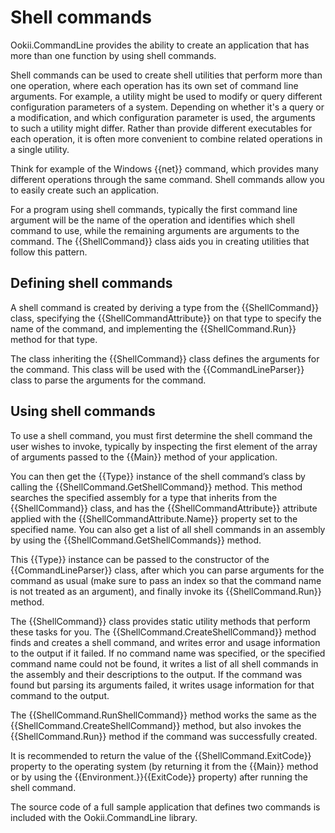 # Shell commands

Ookii.CommandLine provides the ability to create an application that has more than one function by using shell commands.

Shell commands can be used to create shell utilities that perform more than one operation, where each operation has its own set of command line arguments. For example, a utility might be used to modify or query different configuration parameters of a system. Depending on whether it's a query or a modification, and which configuration parameter is used, the arguments to such a utility might differ. Rather than provide different executables for each operation, it is often more convenient to combine related operations in a single utility.

Think for example of the Windows {{net}} command, which provides many different operations through the same command. Shell commands allow you to easily create such an application.

For a program using shell commands, typically the first command line argument will be the name of the operation and identifies which shell command to use, while the remaining arguments are arguments to the command. The {{ShellCommand}} class aids you in creating utilities that follow this pattern. 

## Defining shell commands

A shell command is created by deriving a type from the {{ShellCommand}} class, specifying the {{ShellCommandAttribute}} on that type to specify the name of the command, and implementing the {{ShellCommand.Run}} method for that type.

The class inheriting the {{ShellCommand}} class defines the arguments for the command. This class will be used with the {{CommandLineParser}} class to parse the arguments for the command.

## Using shell commands

To use a shell command, you must first determine the shell command the user wishes to invoke, typically by inspecting the first element of the array of arguments passed to the {{Main}} method of your application.

You can then get the {{Type}} instance of the shell command’s class by calling the {{ShellCommand.GetShellCommand}} method. This method searches the specified assembly for a type that inherits from the {{ShellCommand}} class, and has the {{ShellCommandAttribute}} attribute applied with the {{ShellCommandAttribute.Name}} property set to the specified name. You can also get a list of all shell commands in an assembly by using the {{ShellCommand.GetShellCommands}} method.

This {{Type}} instance can be passed to the constructor of the {{CommandLineParser}} class, after which you can parse arguments for the command as usual (make sure to pass an index so that the command name is not treated as an argument), and finally invoke its {{ShellCommand.Run}} method.

The {{ShellCommand}} class provides static utility methods that perform these tasks for you. The {{ShellCommand.CreateShellCommand}} method finds and creates a shell command, and writes error and usage information to the output if it failed. If no command name was specified, or the specified command name could not be found, it writes a list of all shell commands in the assembly and their descriptions to the output. If the command was found but parsing its arguments failed, it writes usage information for that command to the output.

The {{ShellCommand.RunShellCommand}} method works the same as the {{ShellCommand.CreateShellCommand}} method, but also invokes the {{ShellCommand.Run}} method if the command was successfully created.

It is recommended to return the value of the {{ShellCommand.ExitCode}} property to the operating system (by returning it from the {{Main}} method or by using the {{Environment.}}{{ExitCode}} property) after running the shell command. 

The source code of a full sample application that defines two commands is included with the Ookii.CommandLine library.
